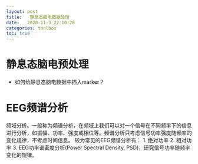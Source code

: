 ```yaml
---
layout: post
title:   静息态脑电数据处理
date:   2020-11-3 22:10:20
categories: toolbox
toc: true
---
```


# 静息态脑电预处理

* 如何给静息态脑电数据中插入marker？


#


# EEG频谱分析

频域分析。一般称为频谱分析，在频域上我们可以对一个信号在不同频率下的信息进行分析，如振幅、功率、强度或相位等。频谱分析只考虑信号功率强度随频率的变化规律，不考虑时间信息。
较为常见的EEG频谱分析有：
     1. 绝对功率
	 2. 相对功率
	 3. EEG功率谱密度分析(Power Spectral Density, PSD)，研究信号功率随频率变化的规律。
